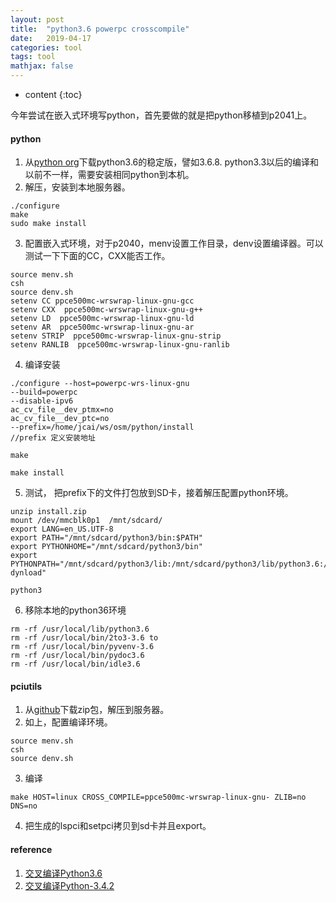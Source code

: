 ```yaml
---
layout: post
title:  "python3.6 powerpc crosscompile"
date:   2019-04-17
categories: tool
tags: tool
mathjax: false
---
```

* content
{:toc}

今年尝试在嵌入式环境写python，首先要做的就是把python移植到p2041上。


#### python
1. 从[python org](https://www.python.org/downloads/source/)下载python3.6的稳定版，譬如3.6.8. python3.3以后的编译和以前不一样，需要安装相同python到本机。
2. 解压，安装到本地服务器。

~~~
./configure
make
sudo make install
~~~

3. 配置嵌入式环境，对于p2040，menv设置工作目录，denv设置编译器。可以测试一下下面的CC，CXX能否工作。

~~~
source menv.sh
csh
source denv.sh
setenv CC ppce500mc-wrswrap-linux-gnu-gcc
setenv CXX  ppce500mc-wrswrap-linux-gnu-g++
setenv LD  ppce500mc-wrswrap-linux-gnu-ld
setenv AR  ppce500mc-wrswrap-linux-gnu-ar
setenv STRIP  ppce500mc-wrswrap-linux-gnu-strip
setenv RANLIB  ppce500mc-wrswrap-linux-gnu-ranlib
~~~

4. 编译安装

~~~
./configure --host=powerpc-wrs-linux-gnu 
--build=powerpc 
--disable-ipv6 
ac_cv_file__dev_ptmx=no 
ac_cv_file__dev_ptc=no 
--prefix=/home/jcai/ws/osm/python/install
//prefix 定义安装地址

make

make install
~~~
5. 测试， 把prefix下的文件打包放到SD卡，接着解压配置python环境。

~~~
unzip install.zip
mount /dev/mmcblk0p1  /mnt/sdcard/
export LANG=en_US.UTF-8
export PATH="/mnt/sdcard/python3/bin:$PATH"
export PYTHONHOME="/mnt/sdcard/python3/bin"
export PYTHONPATH="/mnt/sdcard/python3/lib:/mnt/sdcard/python3/lib/python3.6:/mnt/sdcard/python3/lib/python3.6/lib-dynload"

python3

~~~

6. 移除本地的python36环境 

~~~
rm -rf /usr/local/lib/python3.6
rm -rf /usr/local/bin/2to3-3.6 to
rm -rf /usr/local/bin/pyvenv-3.6
rm -rf /usr/local/bin/pydoc3.6
rm -rf /usr/local/bin/idle3.6
~~~

#### pciutils

1. 从[github](https://github.com/pciutils/pciutils)下载zip包，解压到服务器。
2. 如上，配置编译环境。

~~~
source menv.sh
csh
source denv.sh
~~~

3. 编译

~~~
make HOST=linux CROSS_COMPILE=ppce500mc-wrswrap-linux-gnu- ZLIB=no  DNS=no 
~~~

4. 把生成的lspci和setpci拷贝到sd卡并且export。


#### reference
1. [交叉编译Python3.6](https://blog.csdn.net/whahu1989/article/details/86482669)
2. [交叉编译Python-3.4.2 ](http://ljgabc.github.io/2015/04/24/2015-04-24-%E4%BA%A4%E5%8F%89%E7%BC%96%E8%AF%91Python-3-4-2/)